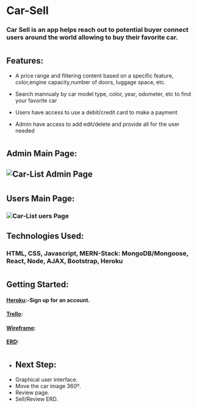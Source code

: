 # Car-Sell

### Car Sell is an app helps reach out to potential buyer connect users around the world allowing to buy their favorite car. 
#

## Features:
* A price range and filtering content based on a specific feature, color,engine capacity,number of doors, luggage space, etc.

* Search mannualy by car model type, color, year, odometer, etc to find your favorite car

* Users have access to use a debit/credit card to make a payment 

* Admin have access to add edit/delete and provide all for the user needed
#

## Admin Main Page:
## ![Car-List Admin Page](https://i.imgur.com/vKXLFuY.png)
#

## Users Main Page:
### ![Car-List uers Page](https://i.imgur.com/d0pR5Ba.png)


## Technologies Used: 
### HTML, CSS, Javascript, MERN-Stack: MongoDB/Mongoose, React, Node, AJAX, Bootstrap, Heroku
#

## Getting Started:
#### [Heroku](https://carrent1.herokuapp.com/):-Sign up for an account.

#### [Trello](https://trello.com/b/fY9xPmTa/car-sell):

#### [Wireframe](https://www.figma.com/file/EeWaAzqAqQCyrvtXmqADJ1/Untitled?node-id=0%3A1):

#### [ERD](https://app.lucidchart.com/lucidchart/0de465b2-93a2-4ace-a2d8-b2f530fe7d27/edit?beaconFlowId=C2A35232EB74FCC3&page=0_0#?folder_id=home&browser=icon):
#

#### 
* ## Next Step:
* Graphical user interface.
* Move the car image 360º.
* Review page.
* Sell/Review ERD.

#
 

